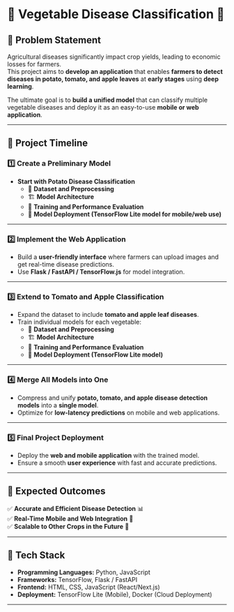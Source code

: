 # 🌿 Vegetable Disease Classification 🦠  

## 📌 Problem Statement  
Agricultural diseases significantly impact crop yields, leading to economic losses for farmers.  
This project aims to **develop an application** that enables **farmers to detect diseases in potato, tomato, and apple leaves** at **early stages** using **deep learning**.

The ultimate goal is to **build a unified model** that can classify multiple vegetable diseases and deploy it as an easy-to-use **mobile or web application**.

---

## 📅 Project Timeline  

### 1️⃣ Create a Preliminary Model  
- **Start with Potato Disease Classification**  
  - 📂 **Dataset and Preprocessing**  
  - 🏗 **Model Architecture**  
  - 🎯 **Training and Performance Evaluation**  
  - 🚀 **Model Deployment (TensorFlow Lite model for mobile/web use)**  

---

### 2️⃣ Implement the Web Application  
- Build a **user-friendly interface** where farmers can upload images and get real-time disease predictions.  
- Use **Flask / FastAPI / TensorFlow.js** for model integration.  

---

### 3️⃣ Extend to Tomato and Apple Classification  
- Expand the dataset to include **tomato and apple leaf diseases**.  
- Train individual models for each vegetable:  
  - 📂 **Dataset and Preprocessing**  
  - 🏗 **Model Architecture**  
  - 🎯 **Training and Performance Evaluation**  
  - 🚀 **Model Deployment (TensorFlow Lite model)**  

---

### 4️⃣ Merge All Models into One  
- Compress and unify **potato, tomato, and apple disease detection models** into a **single model**.  
- Optimize for **low-latency predictions** on mobile and web applications.  

---

### 5️⃣ Final Project Deployment  
- Deploy the **web and mobile application** with the trained model.  
- Ensure a smooth **user experience** with fast and accurate predictions.  

---

## 🌟 Expected Outcomes  
✅ **Accurate and Efficient Disease Detection** 📊  
✅ **Real-Time Mobile and Web Integration** 📱  
✅ **Scalable to Other Crops in the Future** 🌱  

---

## 🚀 Tech Stack  
- **Programming Languages:** Python, JavaScript  
- **Frameworks:** TensorFlow, Flask / FastAPI  
- **Frontend:** HTML, CSS, JavaScript (React/Next.js)  
- **Deployment:** TensorFlow Lite (Mobile), Docker (Cloud Deployment)  

---
